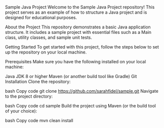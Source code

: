Sample Java Project
Welcome to the Sample Java Project repository! This project serves as an example of how to structure a Java project and is designed for educational purposes.

About the Project
This repository demonstrates a basic Java application structure. It includes a sample project with essential files such as a Main class, utility classes, and sample unit tests.

Getting Started
To get started with this project, follow the steps below to set up the repository on your local machine.

Prerequisites
Make sure you have the following installed on your local machine:

Java JDK 8 or higher
Maven (or another build tool like Gradle)
Git
Installation
Clone the repository:

bash
Copy code
git clone https://github.com/sarahfidel/sample.git
Navigate to the project directory:

bash
Copy code
cd sample
Build the project using Maven (or the build tool of your choice):

bash
Copy code
mvn clean install
